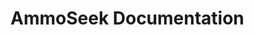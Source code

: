 <!-- TITLE: Home -->
<!-- SUBTITLE: Welcome the AmmoSeek.com documentation -->

# AmmoSeek Documentation